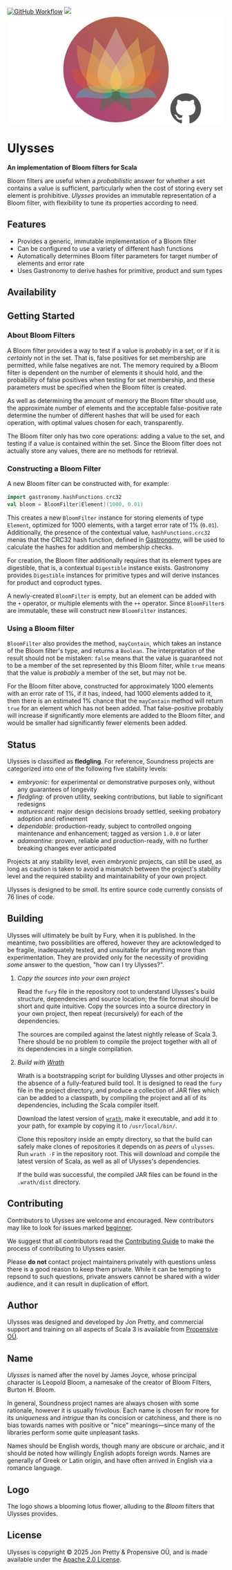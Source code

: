 [<img alt="GitHub Workflow" src="https://img.shields.io/github/actions/workflow/status/propensive/ulysses/main.yml?style=for-the-badge" height="24">](https://github.com/propensive/ulysses/actions)
[<img src="https://img.shields.io/discord/633198088311537684?color=8899f7&label=DISCORD&style=for-the-badge" height="24">](https://discord.com/invite/MBUrkTgMnA)
<img src="/doc/images/github.png" valign="middle">

# Ulysses

__An implementation of Bloom filters for Scala__

Bloom filters are useful when a _probabilistic_ answer for whether a set
contains a value is sufficient, particularly when the cost of storing every set
element is prohibitive. _Ulysses_ provides an immutable representation of a
Bloom filter, with flexibility to tune its properties according to need.

## Features

- Provides a generic, immutable implementation of a Bloom filter
- Can be configured to use a variety of different hash functions
- Automatically determines Bloom filter parameters for target number of elements and error rate
- Uses Gastronomy to derive hashes for primitive, product and sum types


## Availability






## Getting Started

### About Bloom Filters

A Bloom filter provides a way to test if a value is _probably_ in a set, or if
it is _certainly_ not in the set. That is, false positives for set membership
are permitted, while false negatives are not. The memory required by a Bloom
filter is dependent on the number of elements it should hold, and the
probability of false positives when testing for set membership, and these
parameters must be specified when the Bloom filter is created.

As well as determining the amount of memory the Bloom filter should use, the
approximate number of elements and the acceptable false-positive rate determine
the number of different hashes that will be used for each operation, with
optimal values chosen for each, transparently.

The Bloom filter only has two core operations: adding a value to the set, and
testing if a value is contained within the set. Since the Bloom filter does not
actually store any values, there are no methods for retrieval.

### Constructing a Bloom Filter

A new Bloom filter can be constructed with, for example:
```scala
import gastronomy.hashFunctions.crc32
val bloom = BloomFilter[Element](1000, 0.01)
```

This creates a new `BloomFilter` instance for storing elements of type
`Element`, optimized for 1000 elements, with a target error rate of 1%
(`0.01`). Additionally, the presence of the contextual value,
`hashFunctions.crc32` menas that the CRC32 hash function, defined in
[Gastronomy](https://github.com/propensive/gastronomy/), will be used to
calculate the hashes for addition and membership checks.

For creation, the Bloom filter additionally requires that its element types are
digestible, that is, a contextual `Digestible` instance exists. Gastronomy
provides `Digestible` instances for primitive types and will derive instances for
product and coproduct types.

A newly-created `BloomFilter` is empty, but an element can be added with the
`+` operator, or multiple elements with the `++` operator. Since `BloomFilter`s
are immutable, these will construct new `BloomFilter` instances.

### Using a Bloom filter

`BloomFilter` also provides the method, `mayContain`, which takes an instance of
the Bloom filter's type, and returns a `Boolean`. The interpretation of the
result should not be mistaken: `false` means that the value is guaranteed not
to be a member of the set represented by this Bloom filter, while `true` means
that the value is _probably_ a member of the set, but may not be.

For the Bloom filter above, constructed for approximately 1000 elements with an
error rate of 1%, if it has, indeed, had 1000 elements added to it, then there
is an estimated 1% chance that the `mayContain` method will return `true` for
an element which has not been added. That false-positive probably will increase
if significantly more elements are added to the Bloom filter, and would be
smaller had significantly fewer elements been added.





## Status

Ulysses is classified as __fledgling__. For reference, Soundness projects are
categorized into one of the following five stability levels:

- _embryonic_: for experimental or demonstrative purposes only, without any guarantees of longevity
- _fledgling_: of proven utility, seeking contributions, but liable to significant redesigns
- _maturescent_: major design decisions broady settled, seeking probatory adoption and refinement
- _dependable_: production-ready, subject to controlled ongoing maintenance and enhancement; tagged as version `1.0.0` or later
- _adamantine_: proven, reliable and production-ready, with no further breaking changes ever anticipated

Projects at any stability level, even _embryonic_ projects, can still be used,
as long as caution is taken to avoid a mismatch between the project's stability
level and the required stability and maintainability of your own project.

Ulysses is designed to be _small_. Its entire source code currently consists
of 76 lines of code.

## Building

Ulysses will ultimately be built by Fury, when it is published. In the
meantime, two possibilities are offered, however they are acknowledged to be
fragile, inadequately tested, and unsuitable for anything more than
experimentation. They are provided only for the necessity of providing _some_
answer to the question, "how can I try Ulysses?".

1. *Copy the sources into your own project*
   
   Read the `fury` file in the repository root to understand Ulysses's build
   structure, dependencies and source location; the file format should be short
   and quite intuitive. Copy the sources into a source directory in your own
   project, then repeat (recursively) for each of the dependencies.

   The sources are compiled against the latest nightly release of Scala 3.
   There should be no problem to compile the project together with all of its
   dependencies in a single compilation.

2. *Build with [Wrath](https://github.com/propensive/wrath/)*

   Wrath is a bootstrapping script for building Ulysses and other projects in
   the absence of a fully-featured build tool. It is designed to read the `fury`
   file in the project directory, and produce a collection of JAR files which can
   be added to a classpath, by compiling the project and all of its dependencies,
   including the Scala compiler itself.
   
   Download the latest version of
   [`wrath`](https://github.com/propensive/wrath/releases/latest), make it
   executable, and add it to your path, for example by copying it to
   `/usr/local/bin/`.

   Clone this repository inside an empty directory, so that the build can
   safely make clones of repositories it depends on as _peers_ of `ulysses`.
   Run `wrath -F` in the repository root. This will download and compile the
   latest version of Scala, as well as all of Ulysses's dependencies.

   If the build was successful, the compiled JAR files can be found in the
   `.wrath/dist` directory.

## Contributing

Contributors to Ulysses are welcome and encouraged. New contributors may like
to look for issues marked
[beginner](https://github.com/propensive/ulysses/labels/beginner).

We suggest that all contributors read the [Contributing
Guide](/contributing.md) to make the process of contributing to Ulysses
easier.

Please __do not__ contact project maintainers privately with questions unless
there is a good reason to keep them private. While it can be tempting to
repsond to such questions, private answers cannot be shared with a wider
audience, and it can result in duplication of effort.

## Author

Ulysses was designed and developed by Jon Pretty, and commercial support and
training on all aspects of Scala 3 is available from [Propensive
O&Uuml;](https://propensive.com/).



## Name

_Ulysses_ is named after the novel by James Joyce, whose principal character is Leopold Bloom, a namesake of the creator of Bloom Filters, Burton H. Bloom.

In general, Soundness project names are always chosen with some rationale,
however it is usually frivolous. Each name is chosen for more for its
_uniqueness_ and _intrigue_ than its concision or catchiness, and there is no
bias towards names with positive or "nice" meanings—since many of the libraries
perform some quite unpleasant tasks.

Names should be English words, though many are obscure or archaic, and it
should be noted how willingly English adopts foreign words. Names are generally
of Greek or Latin origin, and have often arrived in English via a romance
language.

## Logo

The logo shows a blooming lotus flower, alluding to the _Bloom_ filters that Ulysses provides.

## License

Ulysses is copyright &copy; 2025 Jon Pretty & Propensive O&Uuml;, and
is made available under the [Apache 2.0 License](/license.md).


